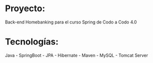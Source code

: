 # Proyecto: 
  Back-end Homebanking para el curso Spring de Codo a Codo 4.0

# Tecnologías: 
  Java - SpringBoot - JPA - Hibernate - Maven - MySQL - Tomcat Server
